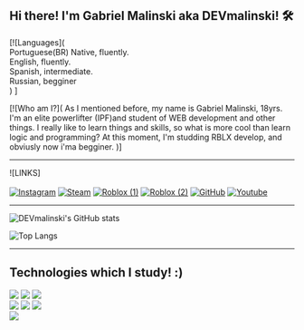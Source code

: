 ## Hi there! I'm Gabriel Malinski aka DEVmalinski! 🛠️


[![Languages]( <br>
Portuguese(BR) Native, fluently. <br>
English, fluently.<br>
Spanish, intermediate.<br>
Russian, begginer<br>)
]

[![Who am I?](
    As I mentioned before, my name is Gabriel Malinski, 18yrs. I'm an elite powerlifter (IPF)and
student of WEB development and other things. I really like to learn things and skills, so what is more cool than learn logic and programming?
At this moment, I'm studding RBLX develop, and obviusly now i'ma begginer.
)]
<hr>

![LINKS] <br> <br>
    [![Instagram](https://img.shields.io/badge/Instagram-E4405F?style=for-the-badge&logo=instagram&logoColor=white)](https://www.instagram.com/mega_malinski/)
    [![Steam](https://img.shields.io/badge/Steam-000000?style=for-the-badge&logo=steam&logoColor=white)](https://steamcommunity.com/id/malinskiwa/)
    [![Roblox (1)]()](https://www.roblox.com/users/558414755/profile)
    [![Roblox (2)]()](https://www.roblox.com/users/1871978/profile)
    [![GitHub](https://img.shields.io/badge/GitHub-100000?style=for-the-badge&logo=github&logoColor=white)](https://github.com/malinskiDEV)
    [![Youtube](https://img.shields.io/badge/YouTube-FF0000?style=for-the-badge&logo=youtube&logoColor=white)](https://www.youtube.com/@malinskigogym/videos)
<hr>

![DEVmalinski's GitHub stats](https://github-readme-stats.vercel.app/api?username=malinskiDEV&show_icons=true&theme=dark)



![Top Langs](https://github-readme-stats.vercel.app/api/top-langs/?username=anuraghazra&layout=compact)
<hr>

## Technologies which I study! :) <br>

<div style="display: inline">
    <img align="center alt="lua" src="https://img.shields.io/badge/Lua-2C2D72?style=for-the-badge&logo=lua&logoColor=white">
    </div>
    <div style="display: inline">
    <img align="center alt="PHP" src="https://img.shields.io/badge/PHP-777BB4?style=for-the-badge&logo=php&logoColor=white">
    </div>
     <div style="display: inline">
    <img align="center alt="JavaScript" src="https://img.shields.io/badge/JavaScript-F7DF1E?style=for-the-badge&logo=javascript&logoColor=black">
    </div>
 <div style="display: inline"> <br/>
    <img align="center alt="HTML" src="https://img.shields.io/badge/HTML5-E34F26?style=for-the-badge&logo=html5&logoColor=white">
    </div>
    <div style="display: inline">
    <img align="center alt="CSS" src="https://img.shields.io/badge/CSS3-1572B6?style=for-the-badge&logo=css3&logoColor=white">
    </div>
    <div style="display: inline"> 
    <img align="center alt="C++" src="https://img.shields.io/badge/C%2B%2B-00599C?style=for-the-badge&logo=c%2B%2B&logoColor=white">
    </div>
<br>
<div style="display: inline">
    <img align="center alt="SQL" src="    https://img.shields.io/badge/MySQL-00000F?style=for-the-badge&logo=mysql&logoColor=white">
    </div>

